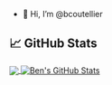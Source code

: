 - 👋 Hi, I’m @bcoutellier

<!---
bcoutellier/bcoutellier is a ✨ special ✨ repository because its `README.md` (this file) appears on your GitHub profile.
You can click the Preview link to take a look at your changes.
--->

  <!-- GitHub section -->

## &#x1f4c8; GitHub Stats

<a href="https://github.com/bcoutellier/bcoutellier">
  <img align="center" src="https://github-readme-stats.vercel.app/api/top-langs/?username=bcoutellier&hide=java,html,tex&title_color=ffffff&text_color=c9cacc&icon_color=2bbc8a&bg_color=1d1f21&langs_count=3" />
</a>
<a href="https://github.com/bcoutellier/bcoutellier">
  <img align="center" src="https://github-readme-stats.vercel.app/api?username=bcoutellier&show_icons=true&line_height=27&count_private=true&title_color=ffffff&text_color=c9cacc&icon_color=2bbc8a&bg_color=1d1f21" alt="Ben's GitHub Stats" />
</a>


<!-- GitHub section: END -->
